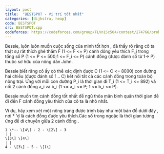 ```yaml
---
layout: post
title:  "BESTSPOT - Vị trí tốt nhất"
categories: [dijkstra, heap]
code: BESTSPOT
src: BESTSPOT.cpp
codeforces: https://codeforces.com/group/FLVn1Sc504/contest/274766/problem/Q
---
```



Bessie, luôn luôn muốn cuộc sống của mình tốt hơn , đã thấy rõ rằng cô ta thật sự rất thích ghé thăm F (1 <= F <= P) cánh đồng yêu thích F\_i trong tổng số P (1 <= P <= 500;1 <= F\_i <= P) cánh đồng (được đánh số từ 1-> P) thuộc sơ hữu của nông dân John.

Bessie biết rằng cô ấy có thể xác định được C (1 <= C <= 8000) con đường hai chiều (được đánh số 1 .. C) kết nối tất cả các cánh đồng trong toàn bộ nông trại. Ứng với mỗi con đường P\_i là thời gian đi T\_i (1 <= T\_i <= 892) và nối 2 cánh đồng a\_i và b\_i (1 <= a\_i <= P; 1 <= b\_i <= P).

Bessie muốn tìm cánh đồng tốt nhất để ngủ thỏa mãn bình quân thời gian để đi đến F cánh đồng yêu thích của cô ta là nhỏ nhất.

Ví dụ, hãy xem xét một nông trang được trình bày như một bản đồ dưới đây , nơi \* 'd là cách đồng được yêu thích.Các số trong ngoặc là thời gian tương ứng để di chuyển giữa 2 cánh đồng .

```
1 \*-- \[4\] - 2 - \[2\] - 3
| |
\[3\] \[4\]
| |
4 - \[3\] - 5 - \[1\] 